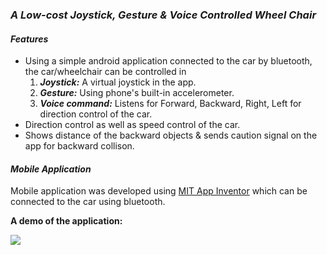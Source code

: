 ### *A Low-cost Joystick, Gesture & Voice Controlled Wheel Chair*

#### *Features*
- Using a simple android application connected to the car by bluetooth, the car/wheelchair can be controlled in
  1. ***Joystick:*** A virtual joystick in the app.
  2. ***Gesture:*** Using phone's built-in accelerometer.
  3. ***Voice command:*** Listens for Forward, Backward, Right, Left for direction control of the car.
- Direction control as well as speed control of the car.
- Shows distance of the backward objects & sends caution signal on the app for backward collison.

#### *Mobile Application*
Mobile application was developed using [MIT App Inventor](https://appinventor.mit.edu/) which can be connected to the car using bluetooth.

**A demo of the application:**

<img src="https://github.com/FarhanSadaf/Wheel-Chair/tree/main/tutorial/1-connect-bluetooth.jpg"> 
